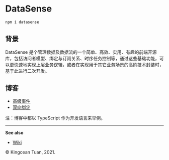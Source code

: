 # DataSense

```sh
npm i datasense
```

## 背景

DataSense 是个管理数据及数据流的一个简单、高效、实用、有趣的前端开源库，包括访问者模型、绑定与订阅关系、时序任务控制等，通过这些基础功能，可以更快速地实现上层业务逻辑，或者在实现用于其它业务场景的高阶技术封装时，基于此进行二次开发。

## 博客

- [高级事件](./events)
- [双向绑定](./obs)

注：博客中都以 TypeScript 作为开发语言来举例。

---

**See also**

- [Wiki](https://github.com/compositejs/datasense/wiki)

&copy; Kingcean Tuan, 2021.
